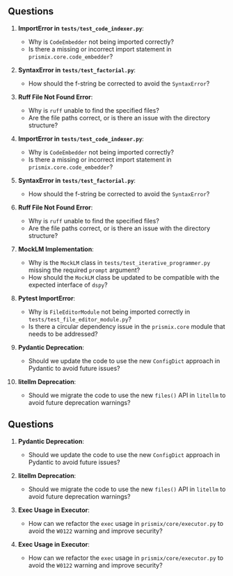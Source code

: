 ## Questions

1. **ImportError in `tests/test_code_indexer.py`**:
   - Why is `CodeEmbedder` not being imported correctly?
   - Is there a missing or incorrect import statement in `prismix.core.code_embedder`?

2. **SyntaxError in `tests/test_factorial.py`**:
   - How should the f-string be corrected to avoid the `SyntaxError`?

3. **Ruff File Not Found Error**:
   - Why is `ruff` unable to find the specified files?
   - Are the file paths correct, or is there an issue with the directory structure?

1. **ImportError in `tests/test_code_indexer.py`**:
   - Why is `CodeEmbedder` not being imported correctly?
   - Is there a missing or incorrect import statement in `prismix.core.code_embedder`?

2. **SyntaxError in `tests/test_factorial.py`**:
   - How should the f-string be corrected to avoid the `SyntaxError`?

3. **Ruff File Not Found Error**:
   - Why is `ruff` unable to find the specified files?
   - Are the file paths correct, or is there an issue with the directory structure?

1. **MockLM Implementation**:
   - Why is the `MockLM` class in `tests/test_iterative_programmer.py` missing the required `prompt` argument?
   - How should the `MockLM` class be updated to be compatible with the expected interface of `dspy`?




2. **Pytest ImportError**:
   - Why is `FileEditorModule` not being imported correctly in `tests/test_file_editor_module.py`?
   - Is there a circular dependency issue in the `prismix.core` module that needs to be addressed?

3. **Pydantic Deprecation**:
   - Should we update the code to use the new `ConfigDict` approach in Pydantic to avoid future issues?

4. **litellm Deprecation**:
   - Should we migrate the code to use the new `files()` API in `litellm` to avoid future deprecation warnings?
## Questions

1. **Pydantic Deprecation**:
   - Should we update the code to use the new `ConfigDict` approach in Pydantic to avoid future issues?

2. **litellm Deprecation**:
   - Should we migrate the code to use the new `files()` API in `litellm` to avoid future deprecation warnings?

3. **Exec Usage in Executor**:
   - How can we refactor the `exec` usage in `prismix/core/executor.py` to avoid the `W0122` warning and improve security?

3. **Exec Usage in Executor**:
   - How can we refactor the `exec` usage in `prismix/core/executor.py` to avoid the `W0122` warning and improve security?
